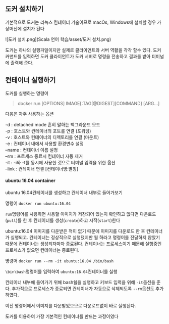 ## 도커 설치하기

기본적으로 도커는 리눅스 컨테이너 기술이므로 macOs, Windows에 설치할 경우 가상머신에 설치가 된다

![도커 설치.png](Scala 언어 학습/asset/도커 설치.png)

도커는 하나의 실행파일이지만 실제로 클라이언트와 서버 역활을 각각 할수 있다. 도커 커맨드를 입력하면 도커 클라이언트가 도커 서버로 명령을 전송하고 결과를 받아 터미널에 출력해 준다.

## 컨테이너 실행하기

도커를 실행하는 명령어

> docker run [OPTIONS] IMAGE[:TAG|@DIGEST][COMMAND] [ARG...]

다음은 자주 사용하는 옵션
 
-d : detached mode 흔히 말하는 백그라운드 모드  
-p : 호스트와 컨테이너의 포트를 연결 (포워딩)  
-v : 호스트와 컨테이너의 디렉토리를 연결 (마운트)  
-e : 컨테이너 내에서 사용할 환경변수 설정  
–name : 컨테이너 이름 설정  
–rm : 프로세스 종료시 컨테이너 자동 제거  
-it : -i와 -t를 동시에 사용한 것으로 터미널 입력을 위한 옵션  
–link : 컨테이너 연결 \[컨테이너명:별칭\]

#### ubuntu 16.04 container

ubuntu 16.04컨테이너를 생성하고 컨테이너 내부로 들어가보기

명령어 `docker run ubuntu:16.04`

`run`명령어를 사용하면 사용할 이미지가 저장되어 있는지 확인하고 없다면 다운로드(`pull`)를 한 후 컨테이너를 생성(`create`)하고 시작(`start`)한다

ubuntu:16.04 이미지를 다운받은 적이 없기 때문에 이미지를 다운로드 한 후 컨테이너가 실행되고. 컨테이너는 정상적으로 실행됐지만 뭘 하라고 명령어를 전달하지 않았기 때문에 컨테이너는 생성되자마자 종료된다. 컨테이너는 프로세스이기 때문에 실행중인 프로세스가 없으면 컨테이너는 종료된다.

명령어 `docker run --rm -it ubuntu:16.04 /bin/bash`

`\bin\bash`명령어를 입력하여 `ubuntu:16.04`컨테이너를 실행

컨테이너 내부에 들어가기 위해 bash쉘을 실행하고 키보드 입력을 위해 `-it`옵션을 준다. 추가적으로 프로세스가 종료되면 컨테이너가 자동으로 삭제되도록 `--rm`옵션도 추가하였다.

이전 명령어에서 이미지를 다운받았으므로 다운로드없이 바로 실행된다.

도커를 이용하여 가장 기본적인 컨테이너를 만드는 과정이였다